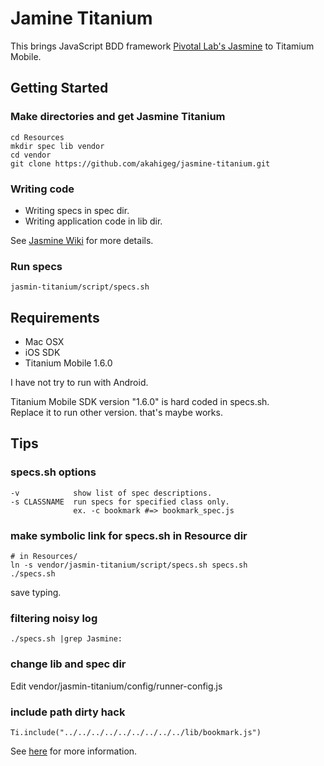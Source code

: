 Jamine Titanium
===============

This brings JavaScript BDD framework [Pivotal Lab's Jasmine](http://github.com/pivotal/jasmine) to Titamium Mobile.

Getting Started
---------------

### Make directories and get Jasmine Titanium

    cd Resources
    mkdir spec lib vendor
    cd vendor
    git clone https://github.com/akahigeg/jasmine-titanium.git

### Writing code

* Writing specs in spec dir.
* Writing application code in lib dir.

See [Jasmine Wiki](http://pivotal.github.com/jasmine/) for more details.

### Run specs

    jasmin-titanium/script/specs.sh

Requirements
------------

* Mac OSX
* iOS SDK
* Titanium Mobile 1.6.0

I have not try to run with Android.

Titanium Mobile SDK version "1.6.0" is hard coded in specs.sh.  
Replace it to run other version. that's maybe works.

Tips
----

### specs.sh options

    -v            show list of spec descriptions.
    -s CLASSNAME  run specs for specified class only.
                  ex. -c bookmark #=> bookmark_spec.js

### make symbolic link for specs.sh in Resource dir

	# in Resources/
    ln -s vendor/jasmin-titanium/script/specs.sh specs.sh 
    ./specs.sh

save typing.

### filtering noisy log

    ./specs.sh |grep Jasmine:

### change lib and spec dir

Edit vendor/jasmin-titanium/config/runner-config.js

### include path dirty hack

    Ti.include("../../../../../../../../../lib/bookmark.js")

See [here](http://developer.appcelerator.com/question/27001/include-js-file-using-absolute-path) for more information.
